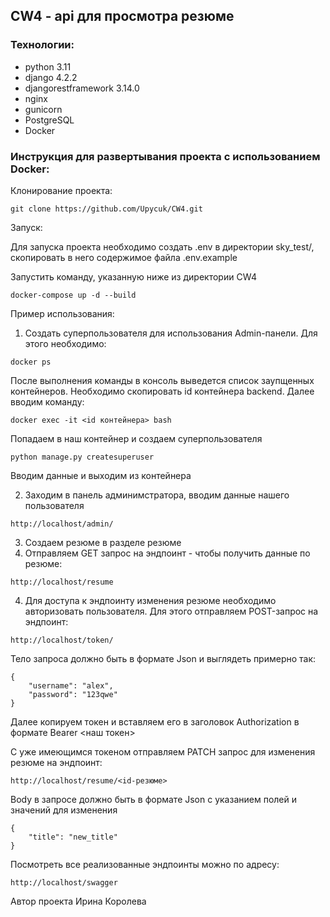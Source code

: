 ## CW4 - api для просмотра резюме

### Технологии:
- python 3.11
- django 4.2.2
- djangorestframework 3.14.0
- nginx
- gunicorn
- PostgreSQL
- Docker

### Инструкция для развертывания проекта с использованием Docker:

Клонирование проекта:
```
git clone https://github.com/Upycuk/CW4.git
```
Запуск:

Для запуска проекта необходимо создать .env в директории sky_test/,
скопировать в него содержимое файла  .env.example

Запустить команду, указанную ниже из директории CW4
```
docker-compose up -d --build
```

Пример использования:

1. Создать суперпользователя для использования Admin-панели.
Для этого необходимо:
```
docker ps
```
После выполнения команды в консоль выведется список заупщенных контейнеров.
Необходимо скопировать id контейнера backend.
Далее вводим команду:
```
docker exec -it <id контейнера> bash
```
Попадаем в наш контейнер и создаем суперпользователя
```
python manage.py createsuperuser
```
Вводим данные и выходим из контейнера


2. Заходим в панель админимстратора, вводим данные нашего пользователя
```
http://localhost/admin/
```
3. Создаем резюме в разделе резюме
4. Отправляем GET запрос на эндпоинт - чтобы получить данные по резюме:
```
http://localhost/resume
```
4. Для доступа к эндпоинту изменения резюме необходимо авторизовать пользователя.
Для этого отправляем POST-запрос на эндпоинт:
```
http://localhost/token/
```
Тело запроса должно быть в формате Json и выглядеть примерно так:
```
{
    "username": "alex",
    "password": "123qwe"
}
```
Далее копируем токен и вставляем его в заголовок Authorization в формате Bearer <наш токен>

С уже имеющимся токеном отправляем PATCH запрос для изменения резюме на эндпоинт:
```
http://localhost/resume/<id-резюме>
```
Body в запросе должно быть в формате Json с указанием полей и значений для изменения
```
{
    "title": "new_title"
}
```
Посмотреть все реализованные эндпоинты можно по адресу:
```
http://localhost/swagger
```

Автор проекта Ирина Королева
